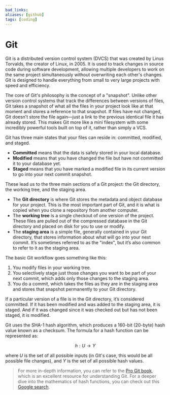 ```yaml
---
bad_links: 
aliases: [github]
tags: [coding]
---
```

# Git

Git is a distributed version control system (DVCS) that was created by Linus Torvalds, the creator of Linux, in 2005. It is used to track changes in source code during software development, allowing multiple developers to work on the same project simultaneously without overwriting each other's changes. Git is designed to handle everything from small to very large projects with speed and efficiency.

The core of Git's philosophy is the concept of a "snapshot". Unlike other version control systems that track the differences between versions of files, Git takes a snapshot of what all the files in your project look like at that moment and stores a reference to that snapshot. If files have not changed, Git doesn’t store the file again—just a link to the previous identical file it has already stored. This makes Git more like a mini filesystem with some incredibly powerful tools built on top of it, rather than simply a VCS.

Git has three main states that your files can reside in: committed, modified, and staged. 

- **Committed** means that the data is safely stored in your local database. 
- **Modified** means that you have changed the file but have not committed it to your database yet. 
- **Staged** means that you have marked a modified file in its current version to go into your next commit snapshot.

These lead us to the three main sections of a Git project: the Git directory, the working tree, and the staging area.

- The **Git directory** is where Git stores the metadata and object database for your project. This is the most important part of Git, and it is what is copied when you clone a repository from another computer.
- The **working tree** is a single checkout of one version of the project. These files are pulled out of the compressed database in the Git directory and placed on disk for you to use or modify.
- The **staging area** is a simple file, generally contained in your Git directory, that stores information about what will go into your next commit. It’s sometimes referred to as the "index", but it’s also common to refer to it as the staging area.

The basic Git workflow goes something like this:

1. You modify files in your working tree.
2. You selectively stage just those changes you want to be part of your next commit, which adds only those changes to the staging area.
3. You do a commit, which takes the files as they are in the staging area and stores that snapshot permanently to your Git directory.

If a particular version of a file is in the Git directory, it’s considered committed. If it has been modified and was added to the staging area, it is staged. And if it was changed since it was checked out but has not been staged, it is modified.

Git uses the SHA-1 hash algorithm, which produces a 160-bit (20-byte) hash value known as a checksum. The formula for a hash function can be represented as:

$$
h: U \rightarrow Y
$$

where $U$ is the set of all possible inputs (in Git's case, this would be all possible file changes), and $Y$ is the set of all possible hash values.

> For more in-depth information, you can refer to the [Pro Git book](https://git-scm.com/book/en/v2), which is an excellent resource for understanding Git. For a deeper dive into the mathematics of hash functions, you can check out this [Google search](https://www.google.com/search?q=mathematics+of+hash+functions).